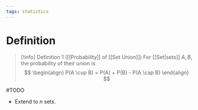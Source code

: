 ```yaml
---
tags: statistics
---
```


# Definition

> [!info] Definition 1 ([[Probability]] of [[Set Union]])
> For [[Set|sets]] $A, B$, the probability of their union is
> $$
> \begin{align}
> P(A \cup B) = P(A) + P(B) - P(A \cap B)
> \end{align}
> $$

#TODO 
- Extend to $n$ sets.